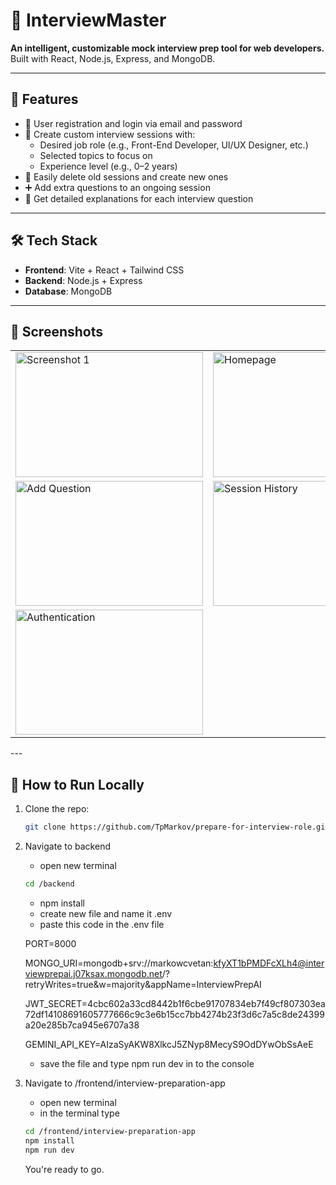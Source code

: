 # 🧠 InterviewMaster

**An intelligent, customizable mock interview prep tool for web developers.**  
Built with React, Node.js, Express, and MongoDB.

---

## 🚀 Features

- 🔐 User registration and login via email and password
- 🎯 Create custom interview sessions with:
  - Desired job role (e.g., Front-End Developer, UI/UX Designer, etc.)
  - Selected topics to focus on
  - Experience level (e.g., 0–2 years)
- 🧹 Easily delete old sessions and create new ones
- ➕ Add extra questions to an ongoing session
- 📖 Get detailed explanations for each interview question

---

## 🛠️ Tech Stack

- **Frontend**: Vite + React + Tailwind CSS
- **Backend**: Node.js + Express
- **Database**: MongoDB

---

## 📸 Screenshots

<table>
  <tr>
    <td><img src="https://i.ibb.co/QjrY5y6/1.png" alt="Screenshot 1" width="300" height="200" /></td>
    <td><img src="https://i.ibb.co/H9DV5h0/homepage.png" alt="Homepage" width="300" height="200" /></td>
    <td><img src="https://i.ibb.co/dsRmkhX/question-detail.png" alt="Question Detail" width="300" height="200" /></td>
  </tr>
  <tr>
    <td><img src="https://i.ibb.co/JZPxCwT/add-question.png" alt="Add Question" width="300" height="200" /></td>
    <td><img src="https://i.ibb.co/d0SsvpY/session-history.png" alt="Session History" width="300" height="200" /></td>
    <td><img src="https://i.ibb.co/XZDD5rf/create-session.png" alt="Create Session" width="300" height="200" /></td>
  </tr>
  <tr>
    <td><img src="https://i.ibb.co/4nKg5DB/auth.png" alt="Authentication" width="300" height="200" /></td>
  </tr>
</table>
---

## 🧪 How to Run Locally

1. Clone the repo:

   ```bash
   git clone https://github.com/TpMarkov/prepare-for-interview-role.git
   ```

2. Navigate to backend

   - open new terminal

   ```bash
   cd /backend
   ```

   - npm install
   - create new file and name it .env
   - paste this code in the .env file

   PORT=8000

   MONGO_URI=mongodb+srv://markowcvetan:kfyXT1bPMDFcXLh4@interviewprepai.j07ksax.mongodb.net/?retryWrites=true&w=majority&appName=InterviewPrepAI

   JWT_SECRET=4cbc602a33cd8442b1f6cbe91707834eb7f49cf807303ea72df14108691605777666c9c3e6b15cc7bb4274b23f3d6c7a5c8de24399a20e285b7ca945e6707a38

   GEMINI_API_KEY=AIzaSyAKW8XlkcJ5ZNyp8MecyS9OdDYwObSsAeE

   - save the file and type npm run dev in to the console

3. Navigate to /frontend/interview-preparation-app

   - open new terminal
   - in the terminal type

   ```bash
   cd /frontend/interview-preparation-app
   npm install
   npm run dev
   ```

   You're ready to go.
